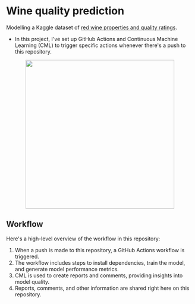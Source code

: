 # Wine quality prediction
Modelling a Kaggle dataset of [red wine properties and quality ratings](https://www.kaggle.com/uciml/red-wine-quality-cortez-et-al-2009). 

- In this project, I've set up GitHub Actions and Continuous Machine Learning (CML) to trigger specific actions whenever there's a push to this repository. 

<p align="center">
  <img src="https://static.iterative.ai/img/cml/title_strip_trim.png" width=400>
</p>

## Workflow

Here's a high-level overview of the workflow in this repository:

1. When a push is made to this repository, a GitHub Actions workflow is triggered.
2. The workflow includes steps to install dependencies, train the model, and generate model performance metrics.
3. CML is used to create reports and comments, providing insights into model quality.
4. Reports, comments, and other information are shared right here on this repository.
